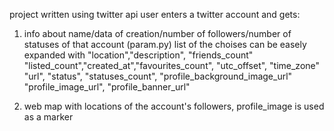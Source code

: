 project written using twitter api user enters a twitter account and gets: 

1. info about name/data of creation/number of followers/number of statuses of that account (param.py)
   list of the choises can be easely expanded with "location","description", "friends_count"
    "listed_count","created_at","favourites_count", "utc_offset", "time_zone"
    "url", "status", "statuses_count", "profile_background_image_url"
    "profile_image_url", "profile_banner_url"
    
    
2. web map with locations of the account's followers, profile_image is used as a marker
